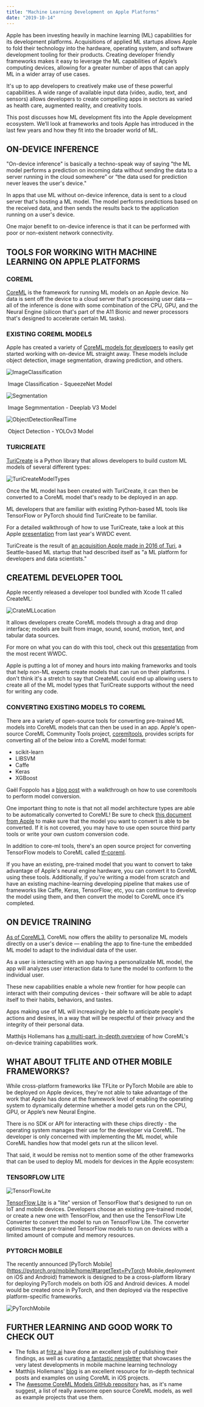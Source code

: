 ```yaml
---
title: "Machine Learning Development on Apple Platforms"
date: "2019-10-14"
---
```


Apple has been investing heavily in machine learning (ML) capabilities for its development platforms. Acquisitions of applied ML startups allows Apple to fold their technology into the hardware, operating system, and software development tooling for their products. Creating developer friendly frameworks makes it easy to leverage the ML capabilities of Apple’s computing devices, allowing for a greater number of apps that can apply ML in a wider array of use cases.

It's up to app developers to creatively make use of these powerful capabilities. A wide range of available input data (video, audio, text, and sensors) allows developers to create compelling apps in sectors as varied as health care, augmented reality, and creativity tools.

This post discusses how ML development fits into the Apple development ecosystem. We’ll look at frameworks and tools Apple has introduced in the last few years and how they fit into the broader world of ML.

## ON-DEVICE INFERENCE

"On-device inference" is basically a techno-speak way of saying "the ML model performs a prediction on incoming data without sending the data to a server running in the cloud somewhere” or “the data used for prediction never leaves the user's device."

In apps that use ML without on-device inference, data is sent to a cloud server that's hosting a ML model. The model performs predictions based on the received data, and then sends the results back to the application running on a user's device.

One major benefit to on-device inference is that it can be performed with poor or non-existent network connectivity.

## TOOLS FOR WORKING WITH MACHINE LEARNING ON APPLE PLATFORMS

### COREML

[CoreML](https://developer.apple.com/documentation/coreml) is the framework for running ML models on an Apple device. No data is sent off the device to a cloud server that's processing user data — all of the inference is done with some combination of the CPU, GPU, and the Neural Engine (silicon that's part of the A11 Bionic and newer processors that's designed to accelerate certain ML tasks).

### EXISTING COREML MODELS

Apple has created a variety of [CoreML models for developers](https://developer.apple.com/machine-learning/models/) to easily get started working with on-device ML straight away. These models include object detection, image segmentation, drawing prediction, and others.

![ImageClassification](/blog_assets/2019/ImageClassification.jpg)



​						Image Classification - SqueezeNet Model

![Segmentation](/blog_assets/2019/Segmentation.jpg)



​						Image Segmmentation - Deeplab V3 Model

![ObjectDetectionRealTime](/blog_assets/2019/ObjectDetectionRealTime.jpg)

​							Object Detection - YOLOv3 Model



### TURICREATE

[TuriCreate](https://github.com/apple/turicreate) is a Python library that allows developers to build custom ML models of several different types:



![TuriCreateModelTypes](/blog_assets/2019/TuriCreateModelTypes.jpg)	



Once the ML model has been created with TuriCreate, it can then be converted to a CoreML model that's ready to be deployed in an app.

ML developers that are familiar with existing Python-based ML tools like TensorFlow or PyTorch should find TuriCreate to be familiar.

For a detailed walkthrough of how to use TuriCreate, take a look at this Apple [presentation](https://developer.apple.com/videos/play/wwdc2018/712) from last year's WWDC event.

TuriCreate is the result of [an acquisition Apple made in 2016 of Turi](https://techcrunch.com/2016/08/05/apple-acquires-turi-a-machine-learning-company/), a Seattle-based ML startup that had described itself as "a ML platform for developers and data scientists."



## **CREATEML DEVELOPER TOOL**

Apple recently released a developer tool bundled with Xcode 11 called CreateML:

![CrateMLLocation](/blog_assets/2019/CrateMLLocation.jpg)

It allows developers create CoreML models through a drag and drop interface; models are built from image, sound, sound, motion, text, and tabular data sources.

For more on what you can do with this tool, check out this [presentation](https://www.notion.so/narner/Machine-Learning-Development-on-Apple-Platforms-a690f86d419242c5a3964a405a19fac4) from the most recent WWDC.

Apple is putting a lot of money and hours into making frameworks and tools that help non-ML experts create models that can run on their platforms. I don't think it's a stretch to say that CreateML could end up allowing users to create all of the ML model types that TuriCreate supports without the need for writing any code.

### CONVERTING EXISTING MODELS TO COREML

There are a variety of open-source tools for converting pre-trained ML models into CoreML models that can then be used in an app. Apple's open-source CoreML Community Tools project, [coremltools](https://github.com/apple/coremltools), provides scripts for converting all of the below into a CoreML model format:

- scikit-learn
- LIBSVM
- Caffe
- Keras
- XGBoost

Gaël Foppolo has a [blog post](https://blog.gaelfoppolo.com/introduction-to-core-ml-conversion-tool-d1466bf10018) with a walkthrough on how to use coremltools to perform model conversion.

One important thing to note is that not all model architecture types are able to be automatically converted to CoreML! Be sure to check [this document from Apple](https://developer.apple.com/documentation/coreml/converting_trained_models_to_core_ml) to make sure that the model you want to convert is able to be converted. If it is not covered, you may have to use open source third party tools or write your own custom conversion code.

In addition to core-ml tools, there's an open source project for converting TensorFlow models to CoreML called [tf-coreml](https://github.com/tf-coreml/tf-coreml).

If you have an existing, pre-trained model that you want to convert to take advantage of Apple's neural engine hardware, you can convert it to CoreML using these tools. Additionally, if you're writing a model from scratch and have an existing machine-learning developing pipeline that makes use of frameworks like Caffe, Keras, TensorFlow; etc, you can continue to develop the model using them, and then convert the model to CoreML once it's completed.



## ON DEVICE TRAINING

[As of CoreML3](https://heartbeat.fritz.ai/whats-new-in-core-ml-3-d108d352e50a), CoreML now offers the ability to personalize ML models directly on a user's device — enabling the app to fine-tune the embedded ML model to adapt to the individual data of the user.

As a user is interacting with an app having a personalizable ML model, the app will analyzes user interaction data to tune the model to conform to the individual user.

These new capabilities enable a whole new frontier for how people can interact with their computing devices - their software will be able to adapt itself to their habits, behaviors, and tastes.

Apps making use of ML will increasingly be able to anticipate people's actions and desires, in a way that will be respectful of their privacy and the integrity of their personal data.

Matthijs Hollemans has [a multi-part, in-depth overview](https://machinethink.net/blog/coreml-training-part1/) of how CoreML's on-device training capabilities work.

## WHAT ABOUT TFLITE AND OTHER MOBILE FRAMEWORKS?

While cross-platform frameworks like TFLite or PyTorch Mobile are able to be deployed on Apple devices, they're not able to take advantage of the work that Apple has done at the framework level of enabling the operating system to dynamically determine whether a model gets run on the CPU, GPU, or Apple’s new Neural Engine.

There is no SDK or API for interacting with these chips directly - the operating system manages their use for the developer via CoreML. The developer is only concerned with implementing the ML model, while CoreML handles how that model gets run at the silicon level.

That said, it would be remiss not to mention some of the other frameworks that can be used to deploy ML models for devices in the Apple ecosystem:

### TENSORFLOW LITE

![TensorFlowLite](/blog_assets/2019/TensorFlowLite.jpg)

[TensorFlow Lite](https://www.tensorflow.org/lite) is a "lite" version of TensorFlow that's designed to run on IoT and mobile devices. Developers choose an existing pre-trained model, or create a new one with TensorFlow, and then use the TensorFlow Lite Converter to convert the model to run on TensorFlow Lite. The converter optimizes these pre-trained TensorFlow models to run on devices with a limited amount of compute and memory resources.

### PYTORCH MOBILE

The recently announced [PyTorch Mobile](https://pytorch.org/mobile/home/#targetText=PyTorch Mobile,deployment on iOS and Android) framework is designed to be a cross-platform library for deploying PyTorch models on both iOS and Android devices. A model would be created once in PyTorch, and then deployed via the respective platform-specific frameworks.

![PyTorchMobile](/blog_assets/2019/PyTorchMobile.jpg)

## FURTHER LEARNING AND GOOD WORK TO CHECK OUT

- The folks at [fritz.ai](http://fritz.ai/) have done an excellent job of publishing their findings, as well as curating [a fantastic newsletter](https://www.fritz.ai/newsletter.html) that showcases the very latest developments in mobile machine learning technology
- Matthijs Hollemans' [blog](https://machinethink.net/blog/) is an excellent resource for in-depth technical posts and examples on using CoreML in iOS projects.
- The [Awesome CoreML Models GitHub repository](https://github.com/likedan/Awesome-CoreML-Models) has, as it's name suggest, a list of really awesome open source CoreML models, as well as example projects that use them.
